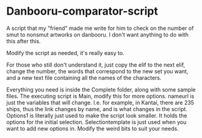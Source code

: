 # Danbooru-comparator-script

A script that my "friend" made me write for him to check on the number of smut to nonsmut artworks on danbooru. I don't want anything to do with this after this.

Modify the script as needed, it's really easy to.

For those who still don't understand it, just copy the elif to the next elif, change the number, the words that correspond to the new set you want, and a new text file containing all the names of the characters.

Everything you need is inside the Complete folder, along with some sample files.
The executing script is Main, modify this for more options.
nameurl is just the variables that will change. I.e. for example, in Kantai, there are 235 ships, thus the link changes by name, and is what changes in the script.
Options1 is literally just used to make the script look smaller. It holds the options for the initial selection.
Selectiontemplate is just used when you want to add new options in. Modify the weird bits to suit your needs.
